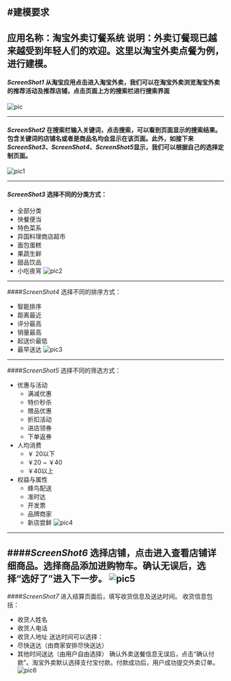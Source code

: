 #建模要求
---
应用名称：淘宝外卖订餐系统
说明：外卖订餐现已越来越受到年轻人们的欢迎。这里以淘宝外卖点餐为例，进行建模。
---

#### *ScreenShot1* 从淘宝应用点击进入淘宝外卖，我们可以在淘宝外卖浏览淘宝外卖的推荐活动及推荐店铺，点击页面上方的搜索栏进行搜索界面
![pic](./img/taobao.png)

---


#### *ScreenShot2* 在搜索栏输入关键词，点击搜索，可以看到页面显示的搜索结果。包含关键词的店铺名或者是商品名均会显示在该页面。此外，如接下来*ScreenShot3*、*ScreenShot4*、*ScreenShot5*显示，我们可以根据自己的选择定制页面。
![pic1](./img/taobao1.png)

---
#### *ScreenShot3* 选择不同的分类方式：
- 全部分类
- 快餐便当
- 特色菜系
- 异国料理商店超市
- 面包蛋糕
- 果蔬生鲜
- 甜品饮品
- 小吃夜宵
![pic2](./img/taobao2.png)

---
####*ScreenShot4* 选择不同的排序方式：
- 智能排序
- 距离最近
- 评分最高
- 销量最高
- 起送价最低
- 最早送达
![pic3](./img/taobao3.png)

---
####*ScreenShot5* 选择不同的筛选方式：
- 优惠与活动
    - 满减优惠
    - 特价秒杀
    - 赠品优惠
    - 折扣活动
    - 进店领券
    - 下单返券
- 人均消费
    - ￥ 20以下
    - ￥20 ~ ￥40
    - ￥40以上
- 权益与属性
    - 蜂鸟配送
    - 准时达
    - 开发票
    - 品牌商家
    - 新店尝鲜
![pic4](./img/taobao4.png)
---

####*ScreenShot6* 选择店铺，点击进入查看店铺详细商品。选择商品添加进购物车。确认无误后，选择“选好了”进入下一步。
![pic5](./img/taobao5.png)
---

####*ScreenShot7* 进入结算页面后，填写收货信息及送达时间。
收货信息包括：
- 收货人姓名
- 收货人电话
- 收货人地址
送达时间可以选择：
- 尽快送达（由商家安排尽快送达）
- 其他时间送达（由用户自由选择）
确认外卖送餐信息无误后，点击“确认付款”。淘宝外卖默认选择支付宝付款。付款成功后，用户成功提交外卖订单。
![pic6](./img/taobao6.png)
